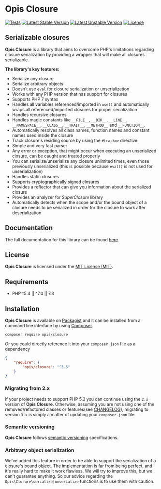 # Opis Closure

[![Tests](https://github.com/opis/closure/workflows/Tests/badge.svg)](https://github.com/opis/closure/actions)
[![Latest Stable Version](https://poser.pugx.org/opis/closure/v/stable.png)](https://packagist.org/packages/opis/closure)
[![Latest Unstable Version](https://poser.pugx.org/opis/closure/v/unstable.png)](https://packagist.org/packages/opis/closure)
[![License](https://poser.pugx.org/opis/closure/license.png)](https://packagist.org/packages/opis/closure)

## Serializable closures

**Opis Closure** is a library that aims to overcome PHP's limitations regarding closure
serialization by providing a wrapper that will make all closures serializable.

**The library's key features:**

-   Serialize any closure
-   Serialize arbitrary objects
-   Doesn't use `eval` for closure serialization or unserialization
-   Works with any PHP version that has support for closures
-   Supports PHP 7 syntax
-   Handles all variables referenced/imported in `use()` and automatically wraps all referenced/imported closures for
    proper serialization
-   Handles recursive closures
-   Handles magic constants like `__FILE__`, `__DIR__`, `__LINE__`, `__NAMESPACE__`, `__CLASS__`,
    `__TRAIT__`, `__METHOD__` and `__FUNCTION__`.
-   Automatically resolves all class names, function names and constant names used inside the closure
-   Track closure's residing source by using the `#trackme` directive
-   Simple and very fast parser
-   Any error or exception, that might occur when executing an unserialized closure, can be caught and treated properly
-   You can serialize/unserialize any closure unlimited times, even those previously unserialized
    (this is possible because `eval()` is not used for unserialization)
-   Handles static closures
-   Supports cryptographically signed closures
-   Provides a reflector that can give you information about the serialized closure
-   Provides an analyzer for _SuperClosure_ library
-   Automatically detects when the scope and/or the bound object of a closure needs to be serialized
    in order for the closure to work after deserialization

## Documentation

The full documentation for this library can be found [here][documentation].

## License

**Opis Closure** is licensed under the [MIT License (MIT)][license].

## Requirements

-   PHP ^5.4 || ^7.0 || 7.3

## Installation

**Opis Closure** is available on [Packagist] and it can be installed from a
command line interface by using [Composer].

```bash
composer require opis/closure
```

Or you could directly reference it into your `composer.json` file as a dependency

```json
{
    "require": {
        "opis/closure": "^3.5"
    }
}
```

### Migrating from 2.x

If your project needs to support PHP 5.3 you can continue using the `2.x` version
of **Opis Closure**. Otherwise, assuming you are not using one of the removed/refactored classes or features(see
[CHANGELOG]), migrating to version `3.x` is simply a matter of updating your `composer.json` file.

### Semantic versioning

**Opis Closure** follows [semantic versioning][semver] specifications.

### Arbitrary object serialization

We've added this feature in order to be able to support the serialization of a closure's bound object.
The implementation is far from being perfect, and it's really hard to make it work flawless.
We will try to improve this, but we can't guarantee anything.
So our advice regarding the `Opis\Closure\serialize|unserialize` functions is to use them with caution.

[documentation]: https://www.opis.io/closure "Opis Closure"
[license]: http://opensource.org/licenses/MIT "MIT License"
[packagist]: https://packagist.org/packages/opis/closure "Packagist"
[composer]: https://getcomposer.org "Composer"
[semver]: http://semver.org/ "Semantic versioning"
[changelog]: https://github.com/opis/closure/blob/master/CHANGELOG.md "Changelog"
